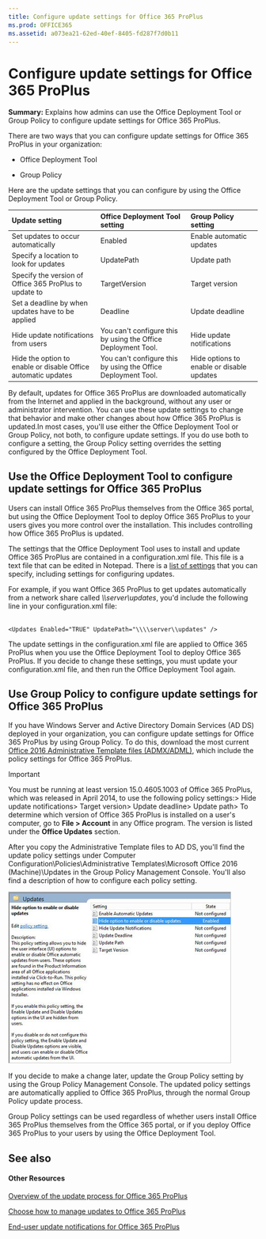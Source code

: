 ```yaml
---
title: Configure update settings for Office 365 ProPlus
ms.prod: OFFICE365
ms.assetid: a073ea21-62ed-40ef-8405-fd287f7d0b11
---
```



# Configure update settings for Office 365 ProPlus

 **Summary:** Explains how admins can use the Office Deployment Tool or Group Policy to configure update settings for Office 365 ProPlus.
  
    
    

There are two ways that you can configure update settings for Office 365 ProPlus in your organization:
- Office Deployment Tool
    
  
- Group Policy
    
  
Here are the update settings that you can configure by using the Office Deployment Tool or Group Policy.

|**Update setting**|**Office Deployment Tool setting**|**Group Policy setting**|
|:-----|:-----|:-----|
|Set updates to occur automatically  <br/> |Enabled  <br/> |Enable automatic updates  <br/> |
|Specify a location to look for updates  <br/> |UpdatePath  <br/> |Update path  <br/> |
|Specify the version of Office 365 ProPlus to update to  <br/> |TargetVersion  <br/> |Target version  <br/> |
|Set a deadline by when updates have to be applied  <br/> |Deadline  <br/> |Update deadline  <br/> |
|Hide update notifications from users  <br/> |You can't configure this by using the Office Deployment Tool.  <br/> |Hide update notifications  <br/> |
|Hide the option to enable or disable Office automatic updates  <br/> |You can't configure this by using the Office Deployment Tool.  <br/> |Hide options to enable or disable updates  <br/> |
   
By default, updates for Office 365 ProPlus are downloaded automatically from the Internet and applied in the background, without any user or administrator intervention. You can use these update settings to change that behavior and make other changes about how Office 365 ProPlus is updated.In most cases, you'll use either the Office Deployment Tool or Group Policy, not both, to configure update settings. If you do use both to configure a setting, the Group Policy setting overrides the setting configured by the Office Deployment Tool.
## Use the Office Deployment Tool to configure update settings for Office 365 ProPlus
<a name="ODT"> </a>

Users can install Office 365 ProPlus themselves from the Office 365 portal, but using the Office Deployment Tool to deploy Office 365 ProPlus to your users gives you more control over the installation. This includes controlling how Office 365 ProPlus is updated.
  
    
    
The settings that the Office Deployment Tool uses to install and update Office 365 ProPlus are contained in a configuration.xml file. This file is a text file that can be edited in Notepad. There is a  [list of settings](configuration-options-for-the-office-2016-deployment-tool.md) that you can specify, including settings for configuring updates.
  
    
    
For example, if you want Office 365 ProPlus to get updates automatically from a network share called  _\\\\server\\updates_, you'd include the following line in your configuration.xml file:
  
    
    



```

<Updates Enabled="TRUE" UpdatePath="\\\\server\\updates" />
```

The update settings in the configuration.xml file are applied to Office 365 ProPlus when you use the Office Deployment Tool to deploy Office 365 ProPlus. If you decide to change these settings, you must update your configuration.xml file, and then run the Office Deployment Tool again.
  
    
    

## Use Group Policy to configure update settings for Office 365 ProPlus
<a name="GP"> </a>

If you have Windows Server and Active Directory Domain Services (AD DS) deployed in your organization, you can configure update settings for Office 365 ProPlus by using Group Policy. To do this, download the most current  [Office 2016 Administrative Template files (ADMX/ADML)](https://www.microsoft.com/download/details.aspx?id=49030), which include the policy settings for Office 365 ProPlus.
  
    
    

> [!IMPORTANT]
>  You must be running at least version 15.0.4605.1003 of Office 365 ProPlus, which was released in April 2014, to use the following policy settings:>  Hide update notifications>  Target version>  Update deadline>  Update path>  To determine which version of Office 365 ProPlus is installed on a user's computer, go to **File > Account** in any Office program. The version is listed under the **Office Updates** section.
  
    
    

After you copy the Administrative Template files to AD DS, you'll find the update policy settings under Computer Configuration\\Policies\\Administrative Templates\\Microsoft Office 2016 (Machine)\\Updates in the Group Policy Management Console. You'll also find a description of how to configure each policy setting.
  
    
    

  
    
    
![Group Policy settings updates](images/86a9781c-0e91-4e5d-b334-7a0d07d85466.jpg)
  
    
    
If you decide to make a change later, update the Group Policy setting by using the Group Policy Management Console. The updated policy settings are automatically applied to Office 365 ProPlus, through the normal Group Policy update process.
  
    
    
Group Policy settings can be used regardless of whether users install Office 365 ProPlus themselves from the Office 365 portal, or if you deploy Office 365 ProPlus to your users by using the Office Deployment Tool.
  
    
    

## See also
<a name="GP"> </a>


#### Other Resources


  
    
    
 [Overview of the update process for Office 365 ProPlus](overview-of-the-update-process-for-office-365-proplus.md)
  
    
    
 [Choose how to manage updates to Office 365 ProPlus](choose-how-to-manage-updates-to-office-365-proplus.md)
  
    
    
 [End-user update notifications for Office 365 ProPlus](end-user-update-notifications-for-office-365-proplus.md)
